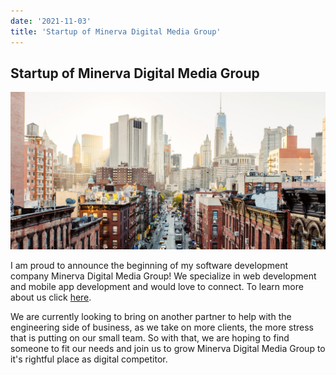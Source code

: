 ```yaml
---
date: '2021-11-03'
title: 'Startup of Minerva Digital Media Group'
---
```


## Startup of Minerva Digital Media Group

![new york city](./images/minerva.jpeg)

I am proud to announce the beginning of my software development company Minerva Digital Media Group! We specialize in web development and mobile app development and would love to connect. To learn more about us click [here](https://www.m1n3rva.com).

We are currently looking to bring on another partner to help with the engineering side of business, as we take on more clients, the more stress that is putting on our small team. So with that, we are hoping to find someone to fit our needs and join us to grow Minerva Digital Media Group to it's rightful place as digital competitor.
